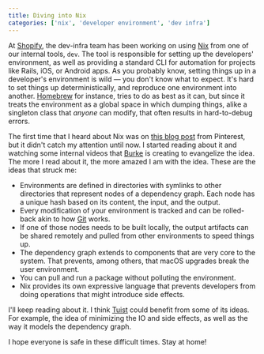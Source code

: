 ```yaml
---
title: Diving into Nix
categories: ['nix', 'developer environment', 'dev infra']
---
```


At [Shopify](https://shopify.com),
the dev-infra team has been working on using [Nix](https://nixos.org/nix/) from one of our internal tools,
`dev`.
The tool is responsible for setting up the developers' environment,
as well as providing a standard CLI for automation for projects like Rails, iOS, or Android apps.
As you probably know,
setting things up in a developer's environment is wild —
you don't know what to expect.
It's hard to set things up deterministically,
and reproduce one environment into another.
[Homebrew](https://brew.sh) for instance,
tries to do as best as it can,
but since it treats the environment as a global space in which dumping things,
alike a singleton class that _anyone_ can modify,
that often results in hard-to-debug errors.

The first time that I heard about Nix was on [this blog post](https://medium.com/pinterest-engineering/continuous-integration-for-ios-with-nix-and-buildkite-ef5b36c5292d) from Pinterest,
but it didn't catch my attention until now.
I started reading about it and watching some internal videos that [Burke](https://twitter.com/burkelibbey) is creating to evangelize the idea.
The more I read about it, the more amazed I am with the idea.
These are the ideas that struck me:

- Environments are defined in directories with symlinks to other directories that represent nodes of a dependency graph. Each node has a unique hash based on its content, the input, and the output.
- Every modification of your environment is tracked and can be rolled-back akin to how [Git](https://git-scm.com/) works.
- If one of those nodes needs to be built locally, the output artifacts can be shared remotely and pulled from other environments to speed things up.
- The dependency graph extends to components that are very core to the system.
  That prevents, among others, that macOS upgrades break the user environment.
- You can pull and run a package without polluting the environment.
- Nix provides its own expressive language that prevents developers from doing operations that might introduce side effects.

I'll keep reading about it.
I think [Tuist](https://tuist.io) could benefit from some of its ideas.
For example, the idea of minimizing the IO and side effects,
as well as the way it models the dependency graph.

I hope everyone is safe in these difficult times. Stay at home!
